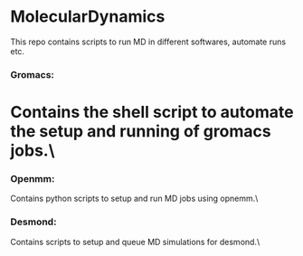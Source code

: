 # MolecularDynamics
This repo contains scripts to run MD in different softwares, automate runs etc.

### **Gromacs:**
Contains the shell script to automate the setup and running of gromacs jobs.\
=================
### **Openmm:** 
Contains python scripts to setup and run MD jobs using opnemm.\

### **Desmond:** 
Contains scripts to setup and queue MD simulations for desmond.\

